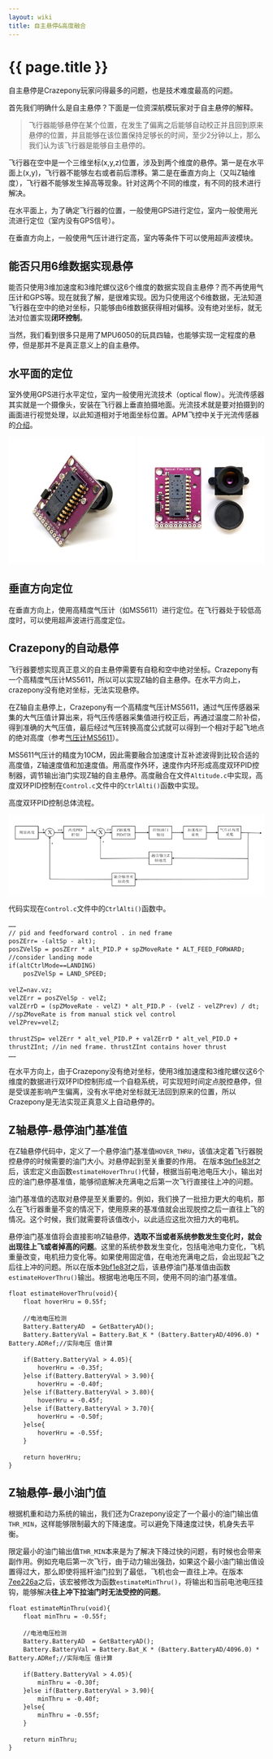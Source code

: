 ```yaml
---
layout: wiki
title: 自主悬停&高度融合
---
```


# {{ page.title }}

自主悬停是Crazepony玩家问得最多的问题，也是技术难度最高的问题。

首先我们明确什么是自主悬停？下面是一位资深航模玩家对于自主悬停的解释。

> 飞行器能够悬停在某个位置，在发生了偏离之后能够自动校正并且回到原来悬停的位置，并且能够在该位置保持足够长的时间，至少2分钟以上，那么我们认为该飞行器是能够自主悬停的。

飞行器在空中是一个三维坐标(x,y,z)位置，涉及到两个维度的悬停。第一是在水平面上(x,y)，飞行器不能够左右或者前后漂移。第二是在垂直方向上（又叫Z轴维度），飞行器不能够发生掉高等现象。针对这两个不同的维度，有不同的技术进行解决。

在水平面上，为了确定飞行器的位置，一般使用GPS进行定位，室内一般使用光流进行定位（室内没有GPS信号）。

在垂直方向上，一般使用气压计进行定高，室内等条件下可以使用超声波模块。

## 能否只用6维数据实现悬停

能否只使用3维加速度和3维陀螺仪这6个维度的数据实现自主悬停？而不再使用气压计和GPS等。现在就我了解，是很难实现。因为只使用这个6维数据，无法知道飞行器在空中的绝对坐标，只能够由6维数据获得相对偏移。没有绝对坐标，就无法对位置实现**闭环控制**。

当然，我们看到很多只是用了MPU6050的玩具四轴，也能够实现一定程度的悬停，但是那并不是真正意义上的自主悬停。

## 水平面的定位

室外使用GPS进行水平定位，室内一般使用光流技术（optical flow）。光流传感器其实就是一个摄像头，安装在飞行器上垂直拍摄地面。光流技术就是要对拍摄到的画面进行视觉处理，以此知道相对于地面坐标位置。APM飞控中关于光流传感器的[介绍](http://copter.ardupilot.cn/wiki/optical-flow-sensor/)。

![](/assets/img/optical-flow-sensor.jpg)
![](/assets/img/optical-flow-sensor-2.jpg)

## 垂直方向定位

在垂直方向上，使用高精度气压计（如MS5611）进行定位。在飞行器处于较低高度时，可以使用超声波进行高度定位。

## Crazepony的自动悬停

飞行器要想实现真正意义的自主悬停需要有自稳和空中绝对坐标。Crazepony有一个高精度气压计MS5611，所以可以实现Z轴的自主悬停。在水平方向上，crazepony没有绝对坐标，无法实现悬停。

在Z轴自主悬停上，Crazepony有一个高精度气压计MS5611，通过气压传感器采集的大气压值计算出来，将气压传感器采集值进行校正后，再通过温度二阶补偿，得到准确的大气压值，最后经过气压转换高度公式就可以得到一个相对于起飞地点的绝对高度（参考[气压计MS5611](./ms5611.html)）。

MS5611气压计的精度为10CM，因此需要融合加速度计互补滤波得到比较合适的高度值，Z轴速度值和加速度值。用高度作外环，速度作内环形成高度双环PID控制器，调节输出油门实现Z轴的自主悬停。高度融合在文件`Altitude.c`中实现，高度双环PID控制在`Control.c`文件中的`CtrlAlti()`函数中实现。

高度双环PID控制总体流程。

![](/assets/img/gdpid.png)

代码实现在`Control.c`文件中的`CtrlAlti()`函数中。

~~~
……
// pid and feedforward control . in ned frame
posZErr= -(altSp - alt);
posZVelSp = posZErr * alt_PID.P + spZMoveRate * ALT_FEED_FORWARD;
//consider landing mode
if(altCtrlMode==LANDING)
    posZVelSp = LAND_SPEED;

velZ=nav.vz;	
velZErr = posZVelSp - velZ;
valZErrD = (spZMoveRate - velZ) * alt_PID.P - (velZ - velZPrev) / dt;	//spZMoveRate is from manual stick vel control
velZPrev=velZ;

thrustZSp= velZErr * alt_vel_PID.P + valZErrD * alt_vel_PID.D + thrustZInt;	//in ned frame. thrustZInt contains hover thrust
……
~~~

在水平方向上，由于Crazepony没有绝对坐标，使用3维加速度和3维陀螺仪这6个维度的数据进行双环PID控制形成一个自稳系统，可实现短时间定点脱控悬停，但是受误差影响产生偏离，没有水平绝对坐标就无法回到原来的位置，所以Crazepony是无法实现正真意义上自动悬停的。

## Z轴悬停-悬停油门基准值

在Z轴悬停代码中，定义了一个悬停油门基准值`HOVER_THRU`，该值决定着飞行器脱控悬停的时候需要的油门大小。对悬停起到至关重要的作用。 在版本[9bf1e83f](https://github.com/Crazepony/crazepony-firmware-none/commit/9bf1e83f78c5f238e65faac1f0ac2cba1527cc29)之后，该宏定义由函数`estimateHoverThru()`代替，根据当前电池电压大小，输出对应的油门悬停基准值，能够彻底解决充满电之后第一次飞行直接往上冲的问题。

油门基准值的选取对悬停是至关重要的。例如，我们换了一批扭力更大的电机，那么在飞行器重量不变的情况下，使用原来的基准值就会出现脱控之后一直往上飞的情况。这个时候，我们就需要将该值改小，以此适应这批次扭力大的电机。

悬停油门基准值将会直接影响Z轴悬停，**选取不当或者系统参数发生变化时，就会出现往上飞或者掉高的问题**。这里的系统参数发生变化，包括电池电力变化，飞机重量改变，电机扭力变化等。如果使用固定值，在电池充满电之后，会出现起飞之后往上冲的问题。所以在版本[9bf1e83f](https://github.com/Crazepony/crazepony-firmware-none/commit/9bf1e83f78c5f238e65faac1f0ac2cba1527cc29)之后，该悬停油门基准值由函数`estimateHoverThru()`输出。根据电池电压不同，使用不同的油门基准值。

~~~
float estimateHoverThru(void){
	float hoverHru = 0.55f;
	
	//电池电压检测
	Battery.BatteryAD  = GetBatteryAD();
	Battery.BatteryVal = Battery.Bat_K * (Battery.BatteryAD/4096.0) * Battery.ADRef;//实际电压 值计算
	
	if(Battery.BatteryVal > 4.05){
		hoverHru = -0.35f;
	}else if(Battery.BatteryVal > 3.90){
		hoverHru = -0.40f;
	}else if(Battery.BatteryVal > 3.80){
		hoverHru = -0.45f;
	}else if(Battery.BatteryVal > 3.70){
		hoverHru = -0.50f;
	}else{
		hoverHru = -0.55f;
	}

	return hoverHru;
}
~~~

## Z轴悬停-最小油门值
根据机重和动力系统的输出，我们还为Crazepony设定了一个最小的油门输出值`THR_MIN`，这样能够限制最大的下降速度。可以避免下降速度过快，机身失去平衡。

限定最小的油门输出值`THR_MIN`本来是为了解决下降过快的问题，有时候也会带来副作用。例如充电后第一次飞行，由于动力输出强劲，如果这个最小油门输出值设置得过大，那么即使将摇杆油门拉到了最低，飞机也会一直往上冲。在版本[7ee226a](https://github.com/Crazepony/crazepony-firmware-none/commit/7ee226a181f03e50f1d0b4a09fb3faf534ccd0a9)之后，该宏被修改为函数`estimateMinThru()`，将输出和当前电池电压挂钩，能够解决**往上冲下拉油门时无法受控的问题**。

~~~
float estimateMinThru(void){
	float minThru = -0.55f;
	
	//电池电压检测
	Battery.BatteryAD  = GetBatteryAD();
	Battery.BatteryVal = Battery.Bat_K * (Battery.BatteryAD/4096.0) * Battery.ADRef;//实际电压 值计算
	
	if(Battery.BatteryVal > 4.05){
		minThru = -0.30f;
	}else if(Battery.BatteryVal > 3.90){
		minThru = -0.40f;
	}else{
		minThru = -0.55f;
	}
	
	return minThru;
}
~~~
